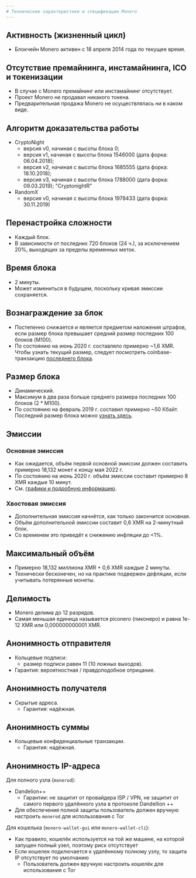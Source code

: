 ```yaml
---
# Технические характеристики и спецификации Monero
---
```


##  Активность (жизненный цикл)

* Блокчейн Monero активен с 18 апреля 2014 года по текущее время.

## Отсутствие премайнинга, инстамайнинга, ICO и токенизации  

* В случае с Monero премайнинг или инстамайнинг отсутствует.
* Проект Monero не продавал никакого токена.
* Предварительная продажа Monero не осуществлялась ни в каком виде.

## Алгоритм доказательства работы  

* CryptoNight
    * версия v0, начиная с высоты блока 0;
    * версия v1, начиная с высоты блока 1546000 (дата форка: 06.04.2018);
    * версия v2, начиная с высоты блока 1685555 (дата форка: 18.10.2018);
    * версия v3, начиная с высоты блока 1788000 (дата форка: 09.03.2019); "CryptonightR"
* RandomX
    * версия v0, начиная с высоты блока 1978433 (дата форка: 30.11.2019)

## Перенастройка сложности  

* Каждый блок.
* В зависимости от последних 720 блоков (24 ч.), за исключением 20%, выходящих за пределы временных меток.

## Время блока  

* 2 минуты.
* Может измениться в будущем, поскольку кривая эмиссии сохраняется.

## Вознаграждение за блок  

* Постепенно снижается и является предметом наложения штрафов, если размер блока превышает средний размер последних 100 блоков (M100).
* По состоянию на июнь 2020 г. составляло примерно ~1,6 XMR. Чтобы узнать текущий размер, следует посмотреть coinbase-транзакцию [последнего блока](https://xmrchain.net/).


## Размер блока  

* Динамический.
* Максимум в два раза больше среднего размера последних 100 блоков (2 * M100).
* По состоянию на февраль 2019 г. составил примерно ~50 Кбайт. Последний размер блока можно [узнать здесь](https://bitinfocharts.com/comparison/monero-size.html#3m).

## Эмиссии

### Основная эмиссия  

* Как ожидается, объём первой основной эмиссии должен составить примерно 18,132 монет к концу мая 2022 г.
* По состоянию на июнь 2020 г. объём эмиссии составит примерно 8 XMR каждые 10 минут.
* См. [графики и подробную информацию](https://www.reddit.com/r/Monero/comments/512kwh/useful_for_learning_about_monero_coin_emission/).

### Хвостовая эмиссия  

* Дополнительная эмиссия начнётся, как только закончится основная.
* Объём дополнительной эмиссии составит 0,6 XMR на 2-минутный блок.
* Со временем это приведёт к снижению инфляции до <1%.

## Максимальный объём  

* Примерно 18,132 миллиона XMR + 0,6 XMR каждые 2 минуты.
* Технически бесконечен, но на практике подвержен дефляции, если учитывать потерянные монеты.

## Делимость  

* Monero делима до 12 разрядов.
* Самая меньшая единица называется piconero (пиконеро) и равна 1e-12 XMR или 0,000000000001 XMR.

## Анонимность отправителя  

* Кольцевые подписи:
    * размер подписи равен 11 (10 ложных выходов).
* Гарантия: вероятностная / правдоподобное отрицание.

## Анонимность получателя  

* Скрытые адреса.
    * Гарантия: надёжная.

## Анонимность суммы  

* Кольцевые конфиденциальные транзакции.
    * Гарантия: надёжная.

## Анонимность IP-адреса  

Для полного узла (`monerod`):

* Dandelion++
    * Гарантии: не защитит от провайдера ISP / VPN, не защитит от самого первого удалённого узла в протоколе Dandellion ++
* Для обеспечения полной защиты пользователь должен вручную настроить `monerod` для использования с Tor

Для кошелька (`monero-wallet-gui` или `monero-wallet-cli`):

* Как правило, кошелёк используется на той же машине, на которой запущен полный узел, поэтому риск отсутствует
* Если кошелек подключается к удалённому полному узлу, то защита IP отсутствует по умолчанию
    * Пользователь должен вручную настроить кошелёк для использования с Tor

